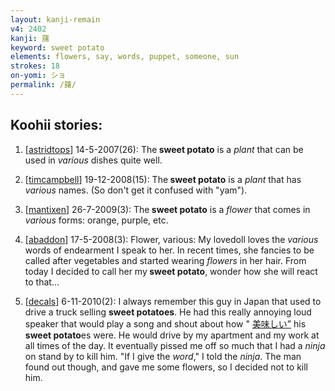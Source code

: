 ```yaml
---
layout: kanji-remain
v4: 2402
kanji: 藷
keyword: sweet potato
elements: flowers, say, words, puppet, someone, sun
strokes: 18
on-yomi: ショ
permalink: /藷/
---
```


## Koohii stories: 

1) [<a href="http://kanji.koohii.com/profile/astridtops">astridtops</a>] 14-5-2007(26): The<strong> sweet potato</strong> is a <em>plant</em> that can be used in <em>various</em> dishes quite well.

2) [<a href="http://kanji.koohii.com/profile/timcampbell">timcampbell</a>] 19-12-2008(15): The<strong> sweet potato</strong> is a <em>plant</em> that has <em>various</em> names. (So don&#039;t get it confused with &quot;yam&quot;).

3) [<a href="http://kanji.koohii.com/profile/mantixen">mantixen</a>] 26-7-2009(3): The<strong> sweet potato</strong> is a <em>flower</em> that comes in <em>various</em> forms: orange, purple, etc.

4) [<a href="http://kanji.koohii.com/profile/abaddon">abaddon</a>] 17-5-2008(3): Flower, various: My lovedoll loves the <em>various</em> words of endearment I speak to her. In recent times, she fancies to be called after vegetables and started wearing <em>flowers</em> in her hair. From today I decided to call her my<strong> sweet potato</strong>, wonder how she will react to that...

5) [<a href="http://kanji.koohii.com/profile/decals">decals</a>] 6-11-2010(2): I always remember this guy in Japan that used to drive a truck selling <strong>sweet potatoes</strong>. He had this really annoying loud speaker that would play a song and shout about how &quot; <a href="midori://search?text=美味しい”">美味しい”</a> his<strong> sweet potato</strong>es were. He would drive by my apartment and my work at all times of the day. It eventually pissed me off so much that I had a <em>ninja</em> on stand by to kill him. &quot;If I give the <em>word</em>,&quot; I told the <em>ninja</em>. The man found out though, and gave me some flowers, so I decided not to kill him.

